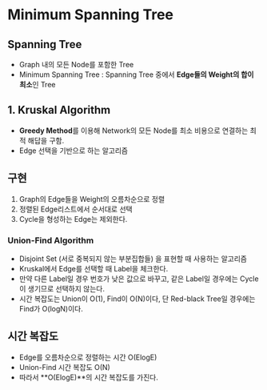 # Minimum Spanning Tree  

## Spanning Tree  
- Graph 내의 모든 Node를 포함한 Tree  
- Minimum Spanning Tree : Spanning Tree 중에서 **Edge들의 Weight의 합이 최소**인 Tree  

## 1. Kruskal Algorithm  
- **Greedy Method**를 이용해 Network의 모든 Node를 최소 비용으로 연결하는 최적 해답을 구함.  
- Edge 선택을 기반으로 하는 알고리즘  

## 구현  
1. Graph의 Edge들을 Weight의 오름차순으로 정렬  
2. 정렬된 Edge리스트에서 순서대로 선택  
3. Cycle을 형성하는 Edge는 제외한다.  

### Union-Find Algorithm  
- Disjoint Set (서로 중복되지 않는 부분집합들) 을 표현할 때 사용하는 알고리즘  
- Kruskal에서 Edge를 선택할 때 Label을 체크한다.  
- 만약 다른 Label일 경우 번호가 낮은 값으로 바꾸고, 같은 Label일 경우에는 Cycle이 생기므로 선택하지 않는다.  
- 시간 복잡도는 Union이 O(1), Find이 O(N)이다, 단 Red-black Tree일 경우에는 Find가 O(logN)이다.  

## 시간 복잡도  
- Edge를 오름차순으로 정렬하는 시간 O(ElogE)  
- Union-Find 시간 복잡도 O(N)  
- 따라서 **O(ElogE)**의 시간 복잡도를 가진다.  
